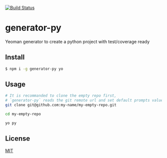 [![Build Status](https://travis-ci.org/kaelzhang/generator-py.svg?branch=master)](https://travis-ci.org/kaelzhang/generator-py)
<!-- [![Coverage](https://codecov.io/gh/kaelzhang/generator-py/branch/master/graph/badge.svg)](https://codecov.io/gh/kaelzhang/generator-py) -->
<!-- optional appveyor tst
[![Windows Build Status](https://ci.appveyor.com/api/projects/status/github/kaelzhang/generator-py?branch=master&svg=true)](https://ci.appveyor.com/project/kaelzhang/generator-py)
-->
<!-- optional npm version
[![NPM version](https://badge.fury.io/js/generator-py.svg)](http://badge.fury.io/js/generator-py)
-->
<!-- optional npm downloads
[![npm module downloads per month](http://img.shields.io/npm/dm/generator-py.svg)](https://www.npmjs.org/package/generator-py)
-->
<!-- optional dependency status
[![Dependency Status](https://david-dm.org/kaelzhang/generator-py.svg)](https://david-dm.org/kaelzhang/generator-py)
-->

# generator-py

Yeoman generator to create a python project with test/coverage ready

## Install

```sh
$ npm i -g generator-py yo
```

## Usage

```sh
# It is recommanded to clone the empty repo first,
# `generator-py` reads the git remote url and set default prompts values.
git clone git@github.com:my-name/my-empty-repo.git

cd my-empty-repo

yo py
```
## License

[MIT](LICENSE)
